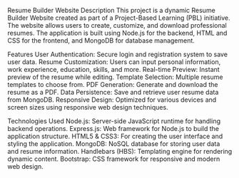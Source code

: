 Resume Builder Website
Description
This project is a dynamic Resume Builder Website created as part of a Project-Based Learning (PBL) initiative. The website allows users to create, customize, and download professional resumes. The application is built using Node.js for the backend, HTML and CSS for the frontend, and MongoDB for database management.

Features
User Authentication: Secure login and registration system to save user data.
Resume Customization: Users can input personal information, work experience, education, skills, and more.
Real-time Preview: Instant preview of the resume while editing.
Template Selection: Multiple resume templates to choose from.
PDF Generation: Generate and download the resume as a PDF.
Data Persistence: Save and retrieve user resume data from MongoDB.
Responsive Design: Optimized for various devices and screen sizes using responsive web design techniques.

Technologies Used
Node.js: Server-side JavaScript runtime for handling backend operations.
Express.js: Web framework for Node.js to build the application structure.
HTML5 & CSS3: For creating the user interface and styling the application.
MongoDB: NoSQL database for storing user data and resume information.
Handlebars (HBS): Templating engine for rendering dynamic content.
Bootstrap: CSS framework for responsive and modern web design.
